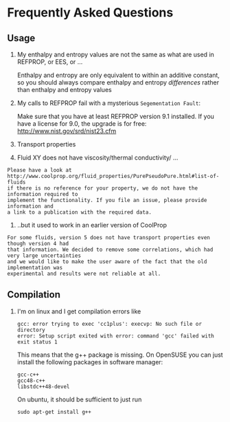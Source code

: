 
Frequently Asked Questions
==========================

Usage
-----

1. My enthalpy and entropy values are not the same as what are used in REFPROP, or EES, or ...

    Enthalpy and entropy are only equivalent to within an additive constant, so you should always compare enthalpy and entropy *differences* rather than enthalpy and entropy values
    
2. My calls to REFPROP fail with a mysterious `Segementation Fault`: 

    Make sure that you have at least REFPROP version 9.1 installed. If you have a license for 9.0, 
    the upgrade is for free: http://www.nist.gov/srd/nist23.cfm
    
3. Transport properties
  1. Fluid XY does not have viscosity/thermal conductivity/ ... 

    Please have a look at 
    http://www.coolprop.org/fluid_properties/PurePseudoPure.html#list-of-fluids 
    if there is no reference for your property, we do not have the information required to 
    implement the functionality. If you file an issue, please provide information and 
    a link to a publication with the required data. 
    
  1. ..but it used to work in an earlier version of CoolProp
    
    For some fluids, version 5 does not have transport properties even though version 4 had 
    that information. We decided to remove some correlations, which had very large uncertainties 
    and we would like to make the user aware of the fact that the old implementation was 
    experimental and results were not reliable at all.
    
Compilation
-----------

1. I'm on linux and I get compilation errors like

    ```
    gcc: error trying to exec 'cc1plus': execvp: No such file or directory
    error: Setup script exited with error: command 'gcc' failed with exit status 1
    ```
    
    This means that the g++ package is missing.  On OpenSUSE you can just install the following packages in software manager:
    
    ```
    gcc-c++
    gcc48-c++
    libstdc++48-devel
    ```
    
    On ubuntu, it should be sufficient to just run
    
    ```
    sudo apt-get install g++
    ```
    
    
